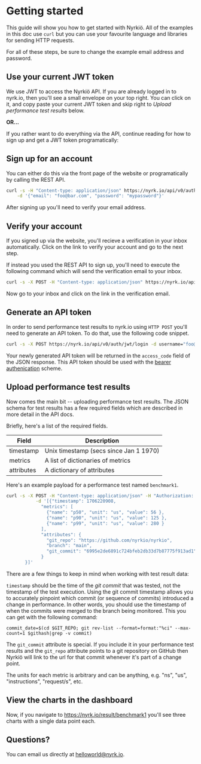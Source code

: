 # Getting started

This guide will show you how to get started with Nyrkiö. All of the examples in this doc use `curl` but you can use your favourite language and libraries for sending HTTP requests.

For all of these steps, be sure to change the example email address and password.

## Use your current JWT token

We use JWT to access the Nyrkiö API. If you are already logged in to nyrk.io, then you'll see a
small envelope on your top right. You can click on it, and copy paste your current JWT token
and skip right to _Upload performance test results_ below.

**OR...**

If you rather want to do everything via the API, continue reading for how to sign up and get a JWT
token programatically:

## Sign up for an account

You can either do this via the front page of the website or programatically by calling the REST API.

```bash
curl -s -H "Content-type: application/json" https://nyrk.io/api/v0/auth/register \
    -d '{"email": "foo@bar.com", "password": "mypassword"}'
```

After signing up you'll need to verify your email address.

## Verify your account

If you signed up via the website, you'll recieve a verification in your inbox automatically. Click on the link to verify your account and go to the next step.

If instead you used the REST API to sign up, you'll need to execute the following command which will send the verification email to your inbox.

```bash
curl -s -X POST -H "Content-type: application/json" https://nyrk.io/api/v0/auth/request-verify-token -d '{"email": "foo@bar.com"}'
```

Now go to your inbox and click on the link in the verification email.

## Generate an API token

In order to send performance test results to nyrk.io using `HTTP POST` you'll need to generate an API token. To do that, use the following code snippet.

```bash
curl -s -X POST https://nyrk.io/api/v0/auth/jwt/login -d username="foo@bar.com" -d password="mypassword"
```

Your newly generated API token will be returned in the `access_code` field of the JSON response. This API token should be used with the [bearer authenication](https://swagger.io/docs/specification/authentication/bearer-authentication/) scheme.

## Upload performance test results

Now comes the main bit -- uploading performance test results. The JSON schema for test results has a few required fields which are described in more detail in the API docs.

Briefly, here's a list of the required fields.

| Field      | Description                            |
| ---------- | -------------------------------------- |
| timestamp  | Unix timestamp (secs since Jan 1 1970) |
| metrics    | A list of dictionaries of metrics      |
| attributes | A dictionary of attributes             |

Here's an example payload for a performance test named `benchmark1`.

```bash
curl -s -X POST -H "Content-type: application/json" -H "Authorization: Bearer $TOKEN" -X POST https://nyrk.io/api/v0/result/benchmark1 \
           -d '[{"timestamp": 1706220908,
             "metrics": [
               {"name": "p50", "unit": "us", "value": 56 },
               {"name": "p90", "unit": "us", "value": 125 },
               {"name": "p99", "unit": "us", "value": 280 }
             ],
             "attributes": {
               "git_repo": "https://github.com/nyrkio/nyrkio",
               "branch": "main",
               "git_commit": "6995e2de6891c724bfeb2db33d7b87775f913ad1",
             }
       }]'
```

There are a few things to keep in mind when working with test result data:

`timestamp` should be the time of the _git commit_ that was tested, not the timestamp of the test execution. Using the git commit timestamp allows you to accurately pinpoint which commit (or sequence of commits) introduced a change in performance. In other words, you should use the timestamp of when the commits were merged to the branch being monitored. This you can get with the following command:

    commit_date=$(cd $GIT_REPO; git rev-list --format=format:"%ci" --max-count=1 $githash|grep -v commit)

The `git_commit` attribute is special. If you include it in your performance test results and the `git_repo` attribute points to a git repository on GitHub then Nyrkiö will link to the url for that commit whenever it's part of a change point.

The units for each metric is arbitrary and can be anything, e.g. "ns", "us", "instructions", "request/s", etc.

## View the charts in the dashboard

Now, if you navigate to https://nyrk.io/result/benchmark1 you'll see three charts with a single data point each.

## Questions?

You can email us directly at [helloworld@nyrk.io](mailto:helloworld@nyrk.io).
